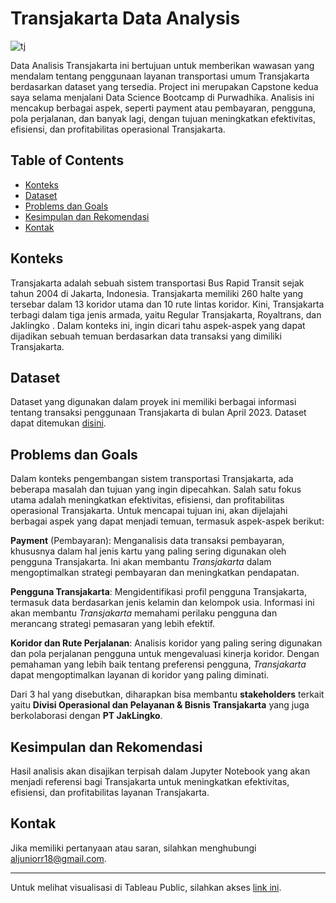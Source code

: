 # Transjakarta Data Analysis

![tj](https://github.com/aljuniorr/Transjakarta-Data-Analysis/assets/85386829/83e20b14-ebfb-46c6-b27d-d7821d29335b)

Data Analisis Transjakarta ini bertujuan untuk memberikan wawasan yang mendalam tentang penggunaan layanan transportasi umum Transjakarta berdasarkan dataset yang tersedia. Project ini merupakan Capstone kedua saya selama menjalani Data Science Bootcamp di Purwadhika. Analisis ini mencakup berbagai aspek, seperti payment atau pembayaran, pengguna, pola perjalanan, dan banyak lagi, dengan tujuan meningkatkan efektivitas, efisiensi, dan profitabilitas operasional Transjakarta.

## Table of Contents
- [Konteks](#konteks)
- [Dataset](#dataset)
- [Problems dan Goals](#problems-dan-goals)
- [Kesimpulan dan Rekomendasi](#kesimpulan-dan-rekomendasi)
- [Kontak](#kontak)

## Konteks

Transjakarta adalah sebuah sistem transportasi Bus Rapid Transit sejak tahun 2004 di Jakarta, Indonesia. Transjakarta memiliki 260 halte yang tersebar dalam 13 koridor utama dan 10 rute lintas koridor. Kini, Transjakarta terbagi dalam tiga jenis armada, yaitu Regular Transjakarta, Royaltrans, dan Jaklingko . Dalam konteks ini, ingin dicari tahu aspek-aspek yang dapat dijadikan sebuah temuan berdasarkan data transaksi yang dimiliki Transjakarta.

## Dataset

Dataset yang digunakan dalam proyek ini memiliki berbagai informasi tentang transaksi penggunaan Transjakarta di bulan April 2023. Dataset dapat ditemukan [disini](https://drive.google.com/drive/folders/1S04hk5uHfHYe6J1S6fVqDunuja1Lk1Lo).

## Problems dan Goals

Dalam konteks pengembangan sistem transportasi Transjakarta, ada beberapa masalah dan tujuan yang ingin dipecahkan. Salah satu fokus utama adalah meningkatkan efektivitas, efisiensi, dan profitabilitas operasional Transjakarta. Untuk mencapai tujuan ini, akan dijelajahi berbagai aspek yang dapat menjadi temuan, termasuk aspek-aspek berikut:

**Payment** (Pembayaran): Menganalisis data transaksi pembayaran, khususnya dalam hal jenis kartu yang paling sering digunakan oleh pengguna Transjakarta. Ini akan membantu *Transjakarta* dalam mengoptimalkan strategi pembayaran dan meningkatkan pendapatan.

**Pengguna Transjakarta**: Mengidentifikasi profil pengguna Transjakarta, termasuk data berdasarkan jenis kelamin dan kelompok usia. Informasi ini akan membantu *Transjakarta* memahami perilaku pengguna dan merancang strategi pemasaran yang lebih efektif.

**Koridor dan Rute Perjalanan**: Analisis koridor yang paling sering digunakan dan pola perjalanan pengguna untuk mengevaluasi kinerja koridor. Dengan pemahaman yang lebih baik tentang preferensi pengguna, *Transjakarta* dapat mengoptimalkan layanan di koridor yang paling diminati.

Dari 3 hal yang disebutkan, diharapkan bisa membantu **stakeholders** terkait yaitu **Divisi Operasional dan Pelayanan & Bisnis Transjakarta** yang juga berkolaborasi dengan **PT JakLingko**.

## Kesimpulan dan Rekomendasi

Hasil analisis akan disajikan terpisah dalam Jupyter Notebook yang akan menjadi referensi bagi Transjakarta untuk meningkatkan efektivitas, efisiensi, dan profitabilitas layanan Transjakarta.

## Kontak

Jika memiliki pertanyaan atau saran, silahkan menghubungi aljuniorr18@gmail.com. 

---
Untuk melihat visualisasi di Tableau Public, silahkan akses [link ini](https://public.tableau.com/views/TransjakartaAnalysis/Story1?:language=en-US&publish=yes&:display_count=n&:origin=viz_share_link).
